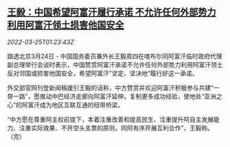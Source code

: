 <!--1648171863000-->
[王毅：中国希望阿富汗履行承诺 不允许任何外部势力利用阿富汗领土损害他国安全](https://cn.reuters.com/article/wangyi-afghanistan-0324-thur-idCNKCS2LM03S)
------

<div><i>2022-03-25T01:23:43Z</i></div><p>路透北京3月24日 - 中国国务委员兼外长王毅周四在喀布尔同阿富汗临时政府代理副总理举行会谈时表示，中国赞赏阿富汗承诺不允许任何外部势力利用阿富汗领土反对邻国或损害他国安全，希望阿富汗”坚定、坚决地”履行好这一承诺。</p><p>外交部官网刊登新闻稿援引王毅的话称，中方赞赏并欢迎阿富汗积极参与共建“一带一路”，愿推动中巴经济走廊向阿富汗延伸，复制更多成功经验，使地处“亚洲之心”的阿富汗成为地区互联互通的纽带桥梁。</p><p>“中方愿在尊重阿主权前提下，本着注重改善和提高民生、注重提升阿自主发展能力、注重实际效果、不开空头支票的原则，同阿有序开展互利合作”，王毅称。（完）</p>
